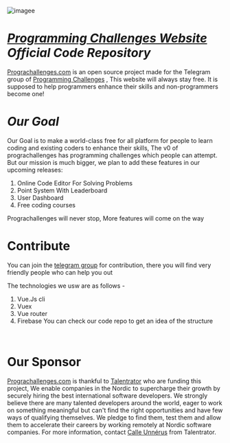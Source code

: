 ![imagee](frontend/src/assets/logo.svg)
# _[Programming Challenges Website](https://prograchallenges.com) Official Code Repository_
[Prograchallenges.com](https://prograchallenges.com) is an open source project made for the Telegram group of [Programming Challenges](https://telegram.me/prograchallenges) , This website will always stay free. It is supposed to help programmers enhance their skills and non-programmers become one!
<br>

# _Our Goal_
Our Goal is to make a world-class free for all platform for people to learn coding and existing coders to enhance their skills, The v0 of prograchallenges has programming challenges which people can attempt. But our mission is much bigger, we plan to add these features in our upcoming releases: 

1. Online Code Editor For Solving Problems
2. Point System With Leaderboard
3. User Dashboard
4. Free coding courses

Prograchallenges will never stop, More features will come on the way
<br>

# Contribute
You can join the [telegram group](https://https://t.me/joinchat/2nmp7Kiyrq4yNjJi) for contribution, there you will find very friendly people who can help you out 

The technologies we usw are as follows - 
1. Vue.Js cli
2. Vuex
3. Vue router 
4. Firebase
You can check our code repo to get an idea of the structure
<br>

# Our Sponsor
[Prograchallenges.com](https://prograchallenges.com) is thankful to [Talentrator](https://talentrator.com/) who are funding this project, 
We enable companies in the Nordic to supercharge their growth by securely hiring the best international software developers. We strongly believe there are many talented developers around the world, eager to work on something meaningful but can't find the right opportunities and have few ways of qualifying themselves. We pledge to find them, test them and allow them to accelerate their careers by working remotely at Nordic software companies. 
For more information, contact [Calle Unnérus](https://telegram.me/calle978) from Talentrator.


